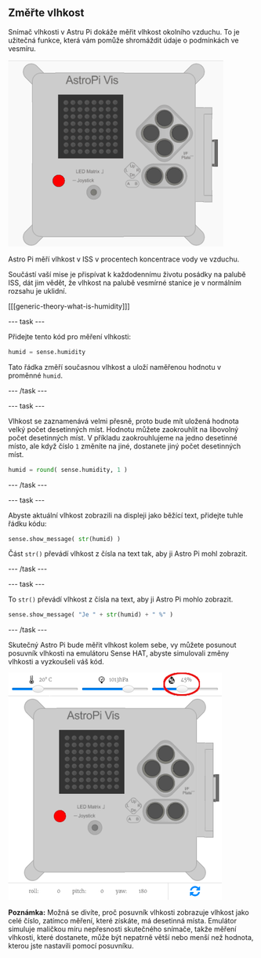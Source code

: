 ## Změřte vlhkost

Snímač vlhkosti v Astru Pi dokáže měřit vlhkost okolního vzduchu. To je užitečná funkce, která vám pomůže shromáždit údaje o podmínkách ve vesmíru.

![Zpráva o vlhkosti](images/degrees-message.gif)

Astro Pi měří vlhkost v ISS v procentech koncentrace vody ve vzduchu.

Součástí vaší mise je přispívat k každodennímu životu posádky na palubě ISS, dát jim vědět, že vlhkost na palubě vesmírné stanice je v normálním rozsahu je uklidní.

[[[generic-theory-what-is-humidity]]]

--- task ---

Přidejte tento kód pro měření vlhkosti:

```python
humid = sense.humidity
```

Tato řádka změří současnou vlhkost a uloží naměřenou hodnotu v proměnné `humid`.

--- /task ---

--- task ---

Vlhkost se zaznamenává velmi přesně, proto bude mít uložená hodnota velký počet desetinných míst. Hodnotu můžete zaokrouhlit na libovolný počet desetinných míst. V příkladu zaokrouhlujeme na jedno desetinné místo, ale když číslo `1` změníte na jiné, dostanete jiný počet desetinných míst.

```python
humid = round( sense.humidity, 1 )
```

--- /task ---

--- task ---

Abyste aktuální vlhkost zobrazili na displeji jako běžící text, přidejte tuhle řádku kódu:

```python
sense.show_message( str(humid) )
```

Část `str()` převádí vlhkost z čísla na text tak, aby ji Astro Pi mohl zobrazit.

--- /task ---

--- task ---

To `str()` převádí vlhkost z čísla na text, aby ji Astro Pi mohlo zobrazit.

```python
sense.show_message( "Je " + str(humid) + " %" )
```

--- /task ---

Skutečný Astro Pi bude měřit vlhkost kolem sebe, vy můžete posunout posuvník vlhkosti na emulátoru Sense HAT, abyste simulovali změny vlhkosti a vyzkoušeli váš kód.

![Posuvník vlhkosti](images/humidity-slider.png)

**Poznámka:** Možná se divíte, proč posuvník vlhkosti zobrazuje vlhkost jako celé číslo, zatímco měření, které získáte, má desetinná místa. Emulátor simuluje maličkou míru nepřesnosti skutečného snímače, takže měření vlhkosti, které dostanete, může být nepatrně větší nebo menší než hodnota, kterou jste nastavili pomocí posuvníku.